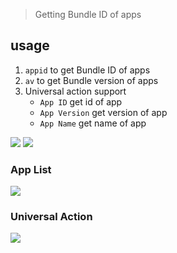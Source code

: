 > Getting Bundle ID of apps

## usage

1. `appid` to get Bundle ID of apps
2. `av` to get Bundle version of apps
3. Universal action support
	- `App ID` get id of app
	- `App Version` get version of app
    - `App Name` get name of app


![](https://img.shields.io/badge/version-v1.2.0-green?style=for-the-badge)
[![](https://img.shields.io/badge/download-click-blue?style=for-the-badge)](./AppID.alfredworkflow)



<!-- more -->

### App List

![](./appid.gif)

### Universal Action
![](./appid_2.gif)
